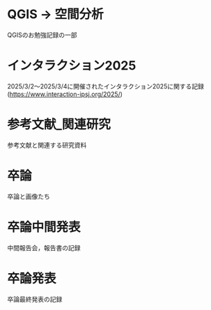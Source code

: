 # QGIS -> 空間分析
QGISのお勉強記録の一部

# インタラクション2025
2025/3/2～2025/3/4に開催されたインタラクション2025に関する記録(https://www.interaction-ipsj.org/2025/)

# 参考文献_関連研究
参考文献と関連する研究資料

# 卒論
卒論と画像たち

# 卒論中間発表
中間報告会，報告書の記録

# 卒論発表
卒論最終発表の記録

